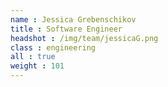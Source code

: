 ```yaml
---
name : Jessica Grebenschikov
title : Software Engineer
headshot : /img/team/jessicaG.png
class : engineering
all : true
weight : 101
---
```

